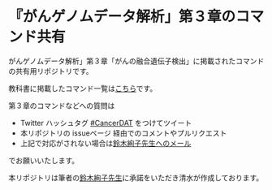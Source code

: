 # 『がんゲノムデータ解析」第３章のコマンド共有
がんゲノムデータ解析」第３章「がんの融合遺伝子検出」に掲載されたコマンドの共有用リポジトリです。

教科書に掲載したコマンド一覧は[こちら](main.txt)です。

第３章のコマンドなどへの質問は
* Twitter ハッシュタグ  [#CancerDAT](https://twitter.com/hashtag/CancerDAT) をつけてツイート
* 本リポジトリの issueページ 経由でのコメントやプルリクエスト
* 上記で対応がされない場合は[鈴木絢子先生へのメール](<mailto:asuzuki@edu.k.u-tokyo.ac.jp>)

でお願いいたします。

本リポジトリは筆者の[鈴木絢子先生](https://www.u-tokyo.ac.jp/focus/ja/people/k0001_01305.html)に承諾をいただき清水が作成しております。
